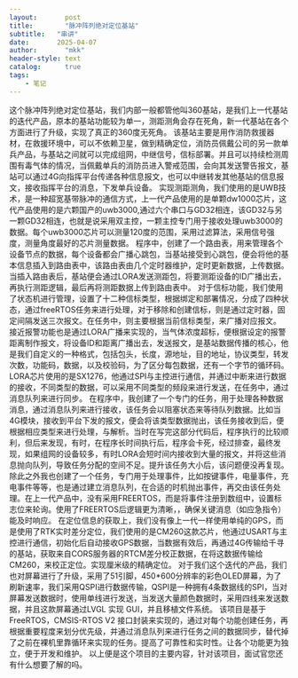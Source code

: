 ```yaml
---
layout:       post
title:        "脉冲阵列绝对定位基站"
subtitle:   "串讲"
date:       2025-04-07 
author:       "mkk"
header-style: text
catalog:      true
tags:
    - 笔记
---
```


这个脉冲阵列绝对定位基站，我们内部一般都管他叫360基站，是我们上一代基站的迭代产品，原本的基站功能较为单一，测距测角会存在死角，新一代基站在各个方面进行了升级，实现了真正的360度无死角。
  该基站主要是用作消防救援器材，在救援环境中，可以不依赖卫星，做到精确定位，消防员佩戴公司的另一款单兵产品，与基站之间就可以完成组网，中继信号，信标部署。并且可以持续检测周围有毒气体的情况，当佩戴单兵的消防员进入警戒范围，会向其发送警告报文，基站可以通过4G向指挥平台传递各种信息报文，也可以中继转发其他基站的信息报文，接收指挥平台的消息，下发单兵设备。
  实现测距测角，我们使用的是UWB技术，是一种超宽基带脉冲的通信方式，上一代产品使用的是单颗dw1000芯片，这代产品使用的是六颗国产的uwb3000,通过六个串口与GD32相连，该GD32与另一颗GD32相连，也就是说采用双主控，一颗主控专门用于接收处理uwb3000的数据。每个uwb3000芯片可以测量120度的范围，采用过滤算法，采用信号强度，测量角度最好的芯片测量数据。
  程序中，创建了一个路由表，用来管理各个设备节点的数据，每个设备都会广播心跳包，当基站接受到心跳包，便会将他的基本信息插入到路由表中，该路由表由几个定时器维护，定时更新数据，上传数据。当插入路由表后，基站便会通过LORA发送测距包，将要测距设备的ID广播出去，再执行测距逻辑，最后再将测距数据上传到路由表中。
  对于信标功能，我们使用了状态机进行管理，设置了十二种信标类型，根据绑定和部署情况，分成了四种状态，通过freeRTOS任务来进行处理，对于移除和创建信标，则是通过定时器，固定间隔发送三次报文。在任务中，则主要根据当前信标类型，来广播对应报文。
  接近报警功能也是通过LORA广播来实现的，当气体浓度超标，便根据设定的报警距离制作报文，将设备ID和距离广播出去，发送报文，是基站数据传播的核心，他是我们自定义的一种格式，包括包头，长度，源地址，目的地址，协议类型，转发次数，功能码，数据，以及校验码，为了区分每包数据，还有一个字节的循环码。LORA芯片使用的是SX1276，他通过SPI与主控进行通信，并通过中断来进行数据的接收，不同类型的数据，可以采用不同类型的频段来进行发送，在任务中，通过消息队列来进行同步。
  在程序中，我创建了一个专门的任务，用于处理各种数据消息，通过消息队列来进行接收，该任务会以阻塞状态来等待队列数据。比如当4G模块，接收到平台下发的报文，便会将该类型数据抛出，该任务接收到后，便根据相应类型来进行处理，与解析。当时在写完这部分代码后，程序执行的比较顺利，但后来发现，有时，在程序长时间执行后，程序会卡死，经过排查，最终发现，如果组网的设备较多，有时LORA会短时间内接收到大量的报文，并将这些消息抛向队列，导致任务分配的空间不足。提升该任务大小后，该问题便没再复现。
  除此之外我也创建了一个任务，专门用于处理事件，比如按键事件，电量事件，充电事件等等，也是通过建立消息队列，在合适的时机抛出事件，再交由该任务处理。在上一代产品中，没有采用FREERTOS，而是将事件注册到数组中，设置标志位来轮询。使用了FREERTOS后逻辑更为清晰，，确保关键消息（如应急指令）能及时响应。
  在定位信息的获取上，我们没有像上一代一样使用单纯的GPS，而是使用了RTK实时差分定位，我们使用的是CM260这款芯片，他通过USART与主控进行通信，初始化后自动接收GPS数据，当数据有效后，再通过4G传输给千寻的基站，获取来自CORS服务器的RTCM差分校正数据，在将这数据传输给CM260，来校正定位。实现厘米级的精确定位。
  对于我们这个迭代的产品，我们也对屏幕进行了升级，采用了51引脚，450*600分辨率的彩色OLED屏幕，为了刷新速率，我们采用QSPI进行数据传输，QSPI是一种拥有4条数据线的SPI，当对屏幕发送数据时，使用单线进行发送，当发送大量颜色数据时，采用四线来发送数据，并且这款屏幕通过LVGL 实现 GUI，并且移植文件系统。
  该项目是基于FreeRTOS，CMSIS-RTOS V2 接口封装来实现的，通过对每个功能创建任务，再根据重要程度来划分优先级，并通过消息队列来进行任务之间的数据同步，替代掉了之前在裸机里靠循环来实现的任务。提高了可靠性和实时性。让各个功能更为独立，便于开发和维护。
  以上便是这个项目的主要内容，针对该项目，面试官您还有什么想要了解的吗。